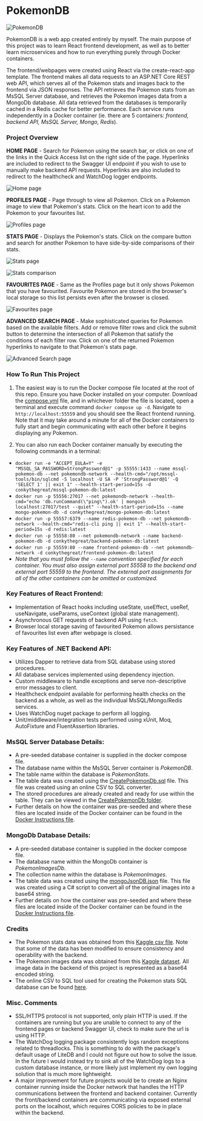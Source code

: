 # PokemonDB 

![PokemonDB](/Images/Logo.PNG)

PokemonDB is a web app created entirely by myself. The main purpose of this project was to learn React frontend development, as well as to better learn microservices and how to run everything purely through Docker containers.

The frontend/webpages were created using React via the create-react-app template. The frontend makes all data requests to an ASP.NET Core REST web API, which serves all of the Pokemon stats and images back to the frontend via JSON responses. The API retrieves the Pokemon stats from an MsSQL Server database, and retrieves the Pokemon images data from a MongoDb database. All data retrieved from the databases is temporarily cached in a Redis cache for better performance. Each service runs independently in a Docker container (ie. there are 5 containers: *frontend, backend API, MsSQL Server, Mongo, Redis*). 

### Project Overview

**HOME PAGE** - Search for Pokemon using the search bar, or click on one of the links in the Quick Access list on the right side of the page. Hyperlinks are included to redirect to the Swagger UI endpoint if you wish to use to manually make backend API requests. Hyperlinks are also included to redirect to the healthcheck and WatchDog logger endpoints.

![Home page](/Images/Home.PNG)

**PROFILES PAGE** - Page through to view all Pokemon. Click on a Pokemon image to view that Pokemon's stats. Click on the heart icon to add the Pokemon to your favourites list.

![Profiles page](/Images/Profiles.PNG)

**STATS PAGE** - Displays the Pokemon's stats. Click on the compare button and search for another Pokemon to have side-by-side comparisons of their stats.

![Stats page](/Images/Stat.PNG)

![Stats comparison](/Images/Stats.PNG)

**FAVOURITES PAGE** - Same as the Profiles page but it only shows Pokemon that you have favourited. Favourite Pokemon are stored in the browser's local storage so this list persists even after the browser is closed.

![Favourites page](/Images/Favourites.PNG)

**ADVANCED SEARCH PAGE** - Make sophisticated queries for Pokemon based on the available filters. Add or remove filter rows and click the submit button to determine the intersection of all Pokemon that satisfy the conditions of each filter row. Click on one of the returned Pokemon hyperlinks to navigate to that Pokemon's stats page.

![Advanced Search page](/Images/AdvancedSearch.PNG)

### How To Run This Project

1. The easiest way is to run the Docker compose file located at the root of this repo. Ensure you have Docker installed on your computer. Download the [compose.yml](compose.yml) file, and in whichever folder the file is located, open a terminal and execute command `docker compose up -d`. Navigate to `http://localhost:55559` and you should see the React frontend running. Note that it may take around a minute for all of the Docker containers to fully start and begin communicating with each other before it begins displaying any Pokemon.

2. You can also run each Docker container manually by executing the following commands in a terminal:

- `docker run -e "ACCEPT_EULA=Y" -e "MSSQL_SA_PASSWORD=StrongPassword@1" -p 55555:1433 --name mssql-pokemon-db --net pokemondb-network --health-cmd="/opt/mssql-tools/bin/sqlcmd -S localhost -U SA -P 'StrongPassword@1' -Q 'SELECT 1' || exit 1" --health-start-period=15s -d conkythegreat/mssql-pokemon-db:latest`
- `docker run -p 55556:27017 --net pokemondb-network --health-cmd="echo 'db.runCommand(\"ping\").ok' | mongosh localhost:27017/test --quiet" --health-start-period=15s --name mongo-pokemon-db -d conkythegreat/mongo-pokemon-db:latest`
- `docker run -p 55557:6379 --name redis-pokemon-db --net pokemondb-network --health-cmd="redis-cli ping || exit 1" --health-start-period=15s -d redis:latest`
- `docker run -p 55558:80 --net pokemondb-network --name backend-pokemon-db -d conkythegreat/backend-pokemon-db:latest`
- `docker run -p 55559:80 --name frontend-pokemon-db --net pokemondb-network -d conkythegreat/frontend-pokemon-db:latest`
- *Note that you must follow the `--name` convention specified for each container. You must also assign external port 55558 to the backend and external port 55559 to the frontend. The external port assignments for all of the other containers can be omitted or customized.*

### Key Features of React Frontend:

- Implementation of React hooks including useState, useEffect, useRef, useNavigate, useParams, useContext (global state management).
- Asynchronous GET requests of backend API using `fetch`.
- Browser local storage saving of favourited Pokemon allows persistance of favourites list even after webpage is closed.

### Key Features of .NET Backend API:

- Utilizes Dapper to retrieve data from SQL database using stored procedures.
- All database services implemented using dependency injection.
- Custom middleware to handle exceptions and serve non-descriptive error messages to client.
- Healthcheck endpoint available for performing health checks on the backend as a whole, as well as the individual MsSQL/Mongo/Redis services.
- Uses WatchDog nuget package to perform all logging.
- Unit/middleware/integration tests performed using xUnit, Moq, AutoFixture and FluentAssertion libraries.

### MsSQL Server Database Details:

- A pre-seeded database container is supplied in the docker compose file.
- The database name within the MsSQL Server container is *PokemonDB*.
- The table name within the database is *PokemonStats*.
- The table data was created using the [CreatePokemonDb.sql](/MsSQL%20-%20Pokemon%20stats/CreatePokemonDB/CreatePokemonDB.sql) file. This file was created using an online CSV to SQL converter.
- The stored procedures are already created and ready for use within the table. They can be viewed in the [CreatePokemonDb folder](/MsSQL%20-%20Pokemon%20stats/CreatePokemonDB).
- Further details on how the container was pre-seeded and where these files are located inside of the Docker container can be found in the [Docker Instructions file](Docker%20Instructions.txt).

### MongoDb Database Details:

- A pre-seeded database container is supplied in the docker compose file.
- The database name within the MongoDb container is *PokemonImagesDb*.
- The collection name within the database is *PokemonImages*.
- The table data was created using the [mongoJsonDB.json](/Mongo%20-%20Pokemon%20images/mongoJsonDB/mongoJsonDB.json) file. This file was created using a C# script to convert all of the original images into a base64 string.
- Further details on how the container was pre-seeded and where these files are located inside of the Docker container can be found in the [Docker Instructions file](Docker%20Instructions.txt).

### Credits

- The Pokemon stats data was obtained from this [Kaggle csv file](https://www.kaggle.com/datasets/rounakbanik/pokemon). Note that some of the data has been modified to ensure consistency and operability with the backend.
- The Pokemon images data was obtained from this [Kaggle dataset](https://www.kaggle.com/datasets/kvpratama/pokemon-images-dataset). All image data in the backend of this project is represented as a base64 encoded string.
- The online CSV to SQL tool used for creating the Pokemon stats SQL database can be found [here](https://www.convertcsv.com/csv-to-sql.htm).

### Misc. Comments

- SSL/HTTPS protocol is not supported, only plain HTTP is used. If the containers are running but you are unable to connect to any of the frontend pages or backend Swagger UI, check to make sure the url is using HTTP.
- The WatchDog logging package consistently logs random exceptions related to threadlocks. This is something to do with the package's default usage of LiteDB and I could not figure out how to solve the issue. In the future I would instead try to sink all of the WatchDog logs to a custom database instance, or more likely just implement my own logging solution that is much more lightweight. 
- A major improvement for future projects would be to create an Nginx container running inside the Docker network that handles the HTTP communications between the frontend and backend container. Currently the front/backend containers are communicating via exposed external ports on the localhost, which requires CORS policies to be in place within the backend.

